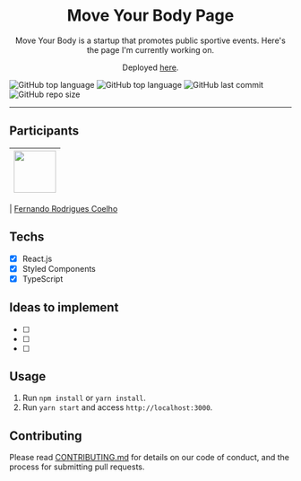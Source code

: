 <h1 align="center">
Move Your Body Page
</h1>

<p align="center">Move Your Body is a startup that promotes public sportive events. Here's the page I'm currently working on.</p>
<p align="center">Deployed <a href="https://myb.vercel.app/">here</a>.</p>

![GitHub top language](https://img.shields.io/github/languages/count/fernandorcoelho/myb) 
![GitHub top language](https://img.shields.io/github/languages/top/fernandorcoelho/myb) ![GitHub last commit](https://img.shields.io/github/last-commit/fernandorcoelho/myb) ![GitHub repo size](https://img.shields.io/github/repo-size/fernandorcoelho/myb)

<hr>

## Participants

| [<img src="https://avatars2.githubusercontent.com/u/63662083?s=460&u=13c4f318194a9c353656bb2967fca1dedd2ebd01&v=4" width="75px;"/>](https://github.com/fernandorcoelho/) |
| :------------------------------------------------------------------------------------------------------------------------: |


| [Fernando Rodrigues Coelho](https://github.com/fernandorcoelho/)

## Techs

- [x] React.js
- [x] Styled Components
- [x] TypeScript

## Ideas to implement

- [ ] 
- [ ] 
- [ ] 

## Usage

1. Run `npm install` or `yarn install`.<br />
2. Run `yarn start` and access `http://localhost:3000`.<br />

## Contributing

Please read [CONTRIBUTING.md](CONTRIBUTING.md) for details on our code of conduct, and the process for submitting pull requests.
